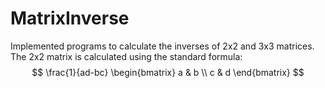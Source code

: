 # MatrixInverse

Implemented programs to calculate the inverses of 2x2 and 3x3 matrices. 
The 2x2 matrix is calculated using the standard formula:
$$ 
\frac{1}{ad-bc} 
\begin{bmatrix} 
a & b \\ 
c & d 
\end{bmatrix}
$$
